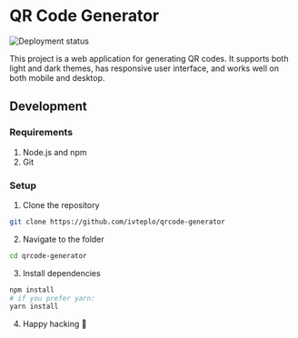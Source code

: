 # QR Code Generator

![Deployment status](https://github.com/ivteplo/qrcode-generator/actions/workflows/deploy.yml/badge.svg)

This project is a web application for generating QR codes. It supports both light and dark themes, has responsive user interface, and works well on both mobile and desktop.

## Development

### Requirements

1. Node.js and npm
2. Git

### Setup

1. Clone the repository

```bash
git clone https://github.com/ivteplo/qrcode-generator
```

2. Navigate to the folder

```bash
cd qrcode-generator
```

3. Install dependencies

```bash
npm install
# if you prefer yarn:
yarn install
```

4. Happy hacking 🎉

